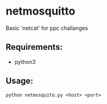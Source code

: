 # netmosquitto
Basic 'netcat' for ppc challanges

## Requirements:
- python3

## Usage:
`python netmosquito.py <host> <port>`
